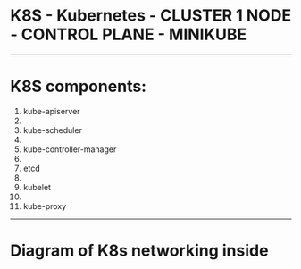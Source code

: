 # K8S - Kubernetes   - CLUSTER 1 NODE - CONTROL PLANE    - MINIKUBE
---------------------------------------------------------------------



# K8S components:

1. kube-apiserver
2. 
3. kube-scheduler
4. 
5. kube-controller-manager
6. 
7. etcd
8. 
9. kubelet
10. 
11. kube-proxy

------------------------------------------------------------------------

# Diagram of K8s networking inside
